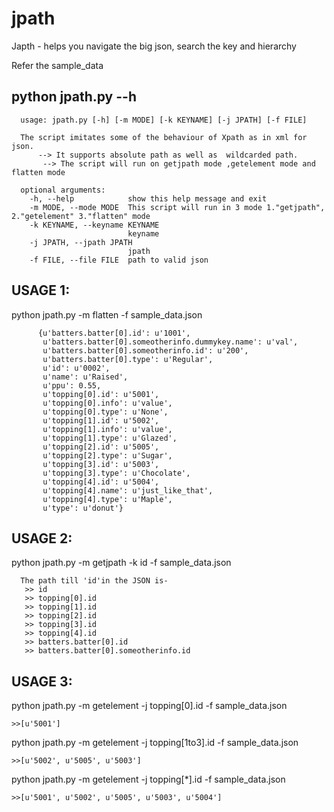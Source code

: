 # jpath
Japth -  helps you navigate the big json, search the key and hierarchy 

Refer the sample_data 

## python jpath.py  --h

      usage: jpath.py [-h] [-m MODE] [-k KEYNAME] [-j JPATH] [-f FILE]

      The script imitates some of the behaviour of Xpath as in xml for json.
          --> It supports absolute path as well as  wildcarded path.
           --> The script will run on getjpath mode ,getelement mode and flatten mode

      optional arguments:
        -h, --help            show this help message and exit
        -m MODE, --mode MODE  This script will run in 3 mode 1."getjpath", 2."getelement" 3."flatten" mode
        -k KEYNAME, --keyname KEYNAME
                              keyname
        -j JPATH, --jpath JPATH
                              jpath
        -f FILE, --file FILE  path to valid json
  
  
  ## USAGE 1:
  
  python jpath.py -m flatten -f sample_data.json
  
          {u'batters.batter[0].id': u'1001',
           u'batters.batter[0].someotherinfo.dummykey.name': u'val',
           u'batters.batter[0].someotherinfo.id': u'200',
           u'batters.batter[0].type': u'Regular',
           u'id': u'0002',
           u'name': u'Raised',
           u'ppu': 0.55,
           u'topping[0].id': u'5001',
           u'topping[0].info': u'value',
           u'topping[0].type': u'None',
           u'topping[1].id': u'5002',
           u'topping[1].info': u'value',
           u'topping[1].type': u'Glazed',
           u'topping[2].id': u'5005',
           u'topping[2].type': u'Sugar',
           u'topping[3].id': u'5003',
           u'topping[3].type': u'Chocolate',
           u'topping[4].id': u'5004',
           u'topping[4].name': u'just_like_that',
           u'topping[4].type': u'Maple',
           u'type': u'donut'}
  
  ## USAGE 2:
  
  python jpath.py -m getjpath -k id -f sample_data.json

      The path till 'id'in the JSON is-
       >> id
       >> topping[0].id
       >> topping[1].id
       >> topping[2].id
       >> topping[3].id
       >> topping[4].id
       >> batters.batter[0].id
       >> batters.batter[0].someotherinfo.id
 
 
 ## USAGE 3:  
  python jpath.py -m getelement -j topping[0].id -f sample_data.json
 
    >>[u'5001']

  python jpath.py -m getelement -j topping[1to3].id -f sample_data.json
  
    >>[u'5002', u'5005', u'5003']
    
  python jpath.py -m getelement -j topping[*].id -f sample_data.json
  
    >>[u'5001', u'5002', u'5005', u'5003', u'5004']
 
  
  

